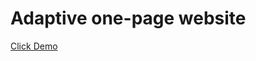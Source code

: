 # Adaptive one-page website

<a href="https://grione.github.io/dark/" target="_blank" >Click Demo </a>
